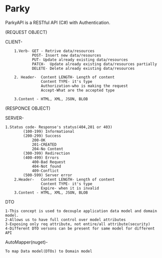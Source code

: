 # Parky
ParkyAPI is a  RESTful API (C#) with Authentication.

(REQUEST OBJECT)

CLIENT- 

		1.Verb- GET - Retrive data/resources		
				POST- Insert new data/resources
				PUT- Update already existing data/resources
				PATCH-	Update already existing data/resources partially
				DELETE- Delete already existing data/resources
		
		2. Header-	Content LENGTH- Length of content
					Content TYPE- it's type
					Authorization-who is making the request
					Accept-What are the accepted type
	
		3.Content - HTML, XML, JSON, BLOB

(RESPONCE OBJECT)		

SERVER- 

	1.Status code- Response's status(404,201 or 403)		
			(100-199) Informational
			(200-299) Success
				200-OK
				201-CREATED
				204-No Content
			(300-399) Redirection
			(400-499) Errors
				400-Bad Request
				404-Not found
				409-Conflict
			(500-599) Server error
		2.Header- 	Content LENGTH- Length of content
					Content TYPE- it's type
					Expire- when it is invalid
		3.Content - HTML, XML, JSON, BLOB
			
			
DTO

	1-This concept is used to decouple application data model and domain model.
	2-Allows us to have full control over model attributes
	3-Exposing only req attribute, not entire/all attribute(security)
	4-Different DTO versons can be present for same model for different API

AutoMapper(nuget)-
	
	To map Data model(DTOs) to Domain model
